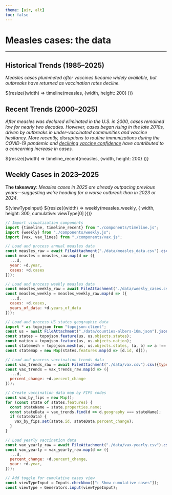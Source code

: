 ```yaml
---
theme: [air, alt]
toc: false
---
```


<link rel="stylesheet" href="styles.css">

<!-- Main content container -->
<div class="content">

# Measles cases: the data
---

## Historical Trends (1985–2025)
*Measles cases plummeted after vaccines became widely available, but outbreaks have returned as vaccination rates decline.*

<div class="card">
${resize((width) => timeline(measles, {width, height: 200} ))}
</div>

## Recent Trends (2000–2025)
*After measles was declared eliminated in the U.S. in 2000, cases remained low for nearly two decades. However, cases began rising in the late 2010s, driven by outbreaks in under-vaccinated communities and vaccine hesitancy. More recently, disruptions to routine immunizations during the COVID-19 pandemic and [declining](https://www.pbs.org/newshour/health/measles-cases-are-rising-in-the-u-s-heres-why-misinformation-about-the-vaccine-persists-today) [vaccine confidence](https://pmc.ncbi.nlm.nih.gov/articles/PMC10946219/) have contributed to a concerning increase in cases.*

<div class="card">
${resize((width) => timeline_recent(measles, {width, height: 200} ))}
</div>


## Weekly Cases in 2023–2025
**The takeaway**: *Measles cases in 2025 are already outpacing previous years—suggesting we're heading for a worse outbreak than in 2023 or 2024*.

<div class="card">
  ${viewTypeInput}
  ${resize((width) => weekly(measles_weekly, {
    width, 
    height: 300, 
    cumulative: viewType[0]
  }))}
</div>


</div>

<!-- Data / Analysis / Prep  -->
```js
// Import visualization components
import {timeline, timeline_recent} from "./components/timeline.js";
import {weekly} from "./components/weekly.js";
import {vax, vax_lines} from "./components/vax.js";

// Load and process annual measles data
const measles_raw = await FileAttachment("./data/measles_data.csv").csv({typed: true});
const measles = measles_raw.map(d => ({
  ...d,
  year: +d.year,
  cases: +d.cases
}));

// Load and process weekly measles data
const measles_weekly_raw = await FileAttachment("./data/weekly_cases.csv").csv({typed:true});
const measles_weekly = measles_weekly_raw.map(d => ({
  ...d,
  cases: +d.cases,
  years_of_data: +d.years_of_data
}));

// Load and process US states geographic data
import * as topojson from "topojson-client";
const us = await FileAttachment("./data/counties-albers-10m.json").json();
const states = topojson.feature(us, us.objects.states);
const nation = topojson.feature(us, us.objects.nation);
const statemesh = topojson.mesh(us, us.objects.states, (a, b) => a !== b);
const statemap = new Map(states.features.map(d => [d.id, d]));

// Load and process vaccination trends data
const vax_trends_raw = await FileAttachment("./data/vax.csv").csv({typed:true});
const vax_trends = vax_trends_raw.map(d => ({
  ...d,
  percent_change: +d.percent_change
}));

// Create vaccination data map by FIPS codes
const vax_by_fips = new Map();
for (const state of states.features) {
  const stateName = state.properties.name;
  const stateData = vax_trends.find(d => d.geography === stateName);
  if (stateData) {
    vax_by_fips.set(state.id, stateData.percent_change);
  }
}

// Load yearly vaccination data
const vax_yearly_raw = await FileAttachment("./data/vax-yearly.csv").csv({typed:true});
const vax_yearly = vax_yearly_raw.map(d => ({
  ...d, 
  percent_change: +d.percent_change,
  year: +d.year,
}));

// Add toggle for cumulative cases view
const viewTypeInput = Inputs.checkbox(["← Show cumulative cases"]);
const viewType = Generators.input(viewTypeInput);
```



